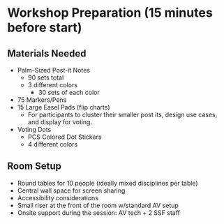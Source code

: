 # Workshop Preparation (15 minutes before start)

## Materials Needed

- Palm-Sized Post-it Notes
  - 90 sets total
  - 3 different colors
    - 30 sets of each color
- 75 Markers/Pens
- 15 Large Easel Pads (flip charts)
  - For participants to cluster their smaller post its, design use cases, and
    display for voting.
- Voting Dots
  - PCS Colored Dot Stickers
  - 4 different colors

## Room Setup

- Round tables for 10 people (ideally mixed disciplines per table)
- Central wall space for screen sharing
- Accessibility considerations
- Small riser at the front of the room w/standard AV setup
- Onsite support during the session: AV tech + 2 SSF staff
